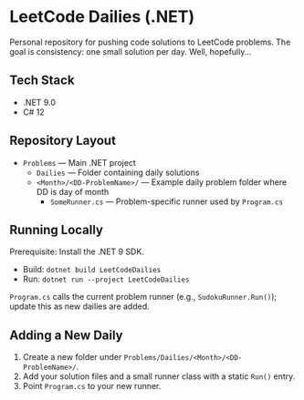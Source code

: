 # LeetCode Dailies (.NET)

Personal repository for pushing code solutions to LeetCode problems. The goal is consistency: one small solution per day. Well, hopefully...

## Tech Stack
- .NET 9.0
- C# 12

## Repository Layout
- `Problems` — Main .NET project
  - `Dailies` — Folder containing daily solutions
  - `<Month>/<DD-ProblemName>/` — Example daily problem folder where DD is day of month
    - `SomeRunner.cs` — Problem-specific runner used by `Program.cs`

## Running Locally
Prerequisite: Install the .NET 9 SDK.

- Build: `dotnet build LeetCodeDailies`
- Run: `dotnet run --project LeetCodeDailies`

`Program.cs` calls the current problem runner (e.g., `SudokuRunner.Run()`); update this as new dailies are added.

## Adding a New Daily
1. Create a new folder under `Problems/Dailies/<Month>/<DD-ProblemName>/`.
2. Add your solution files and a small runner class with a static `Run()` entry.
3. Point `Program.cs` to your new runner.
